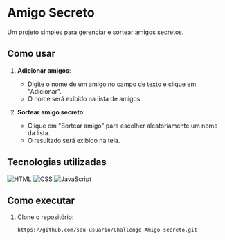 # Amigo Secreto

Um projeto simples para gerenciar e sortear amigos secretos.

## Como usar

1. **Adicionar amigos**:
   - Digite o nome de um amigo no campo de texto e clique em "Adicionar".
   - O nome será exibido na lista de amigos.

2. **Sortear amigo secreto**:
   - Clique em "Sortear amigo" para escolher aleatoriamente um nome da lista.
   - O resultado será exibido na tela.

## Tecnologias utilizadas

![HTML](https://img.shields.io/badge/HTML-%23E34F26.svg?style=for-the-badge&logo=html5&logoColor=white)
![CSS](https://img.shields.io/badge/CSS-%231572B6.svg?style=for-the-badge&logo=css3&logoColor=white)
![JavaScript](https://img.shields.io/badge/JavaScript-%23F7DF1E.svg?style=for-the-badge&logo=javascript&logoColor=black)

## Como executar

1. Clone o repositório:
   ```bash
   https://github.com/seu-usuario/Challenge-Amigo-secreto.git
